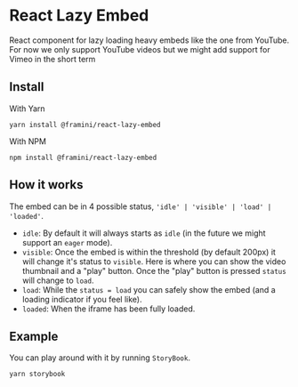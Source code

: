 # React Lazy Embed

React component for lazy loading heavy embeds like the one from YouTube. For now we only support YouTube videos but we might add support for Vimeo in the short term

## Install

With Yarn

```
yarn install @framini/react-lazy-embed
```

With NPM

```
npm install @framini/react-lazy-embed
```

## How it works

The embed can be in 4 possible status, `'idle' | 'visible' | 'load' | 'loaded'`.

- `idle`: By default it will always starts as `idle` (in the future we might support an `eager` mode).
- `visible`: Once the embed is within the threshold (by default 200px) it will change it's status to `visible`. Here is where you can show the video thumbnail and a "play" button. Once the "play" button is pressed `status` will change to `load`.
- `load`: While the `status = load` you can safely show the embed (and a loading indicator if you feel like).
- `loaded`: When the iframe has been fully loaded.

## Example

You can play around with it by running `StoryBook`.

```
yarn storybook
```
